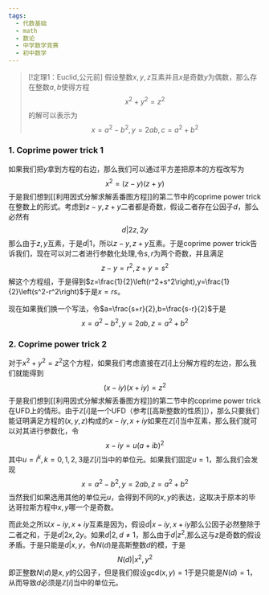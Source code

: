 ```yaml
---
tags:
  - 代数基础
  - math
  - 数论
  - 中学数学竞赛
  - 初中数学
---
```


> [!定理1：Euclid,公元前]
> 假设整数$x,y,z$互素并且$x$是奇数$y$为偶数，那么存在整数$a,b$使得方程$$x^2+y^2=z^2$$的解可以表示为$$x=a^2-b^2,y=2ab,c=a^2+b^2$$

### 1. Coprime power trick 1

如果我们把$y$拿到方程的右边，那么我们可以通过平方差把原本的方程改写为$$x^2=(z-y)(z+y)$$于是我们想到[[利用因式分解求解丢番图方程]]的第二节中的coprime power trick在整数上的形式。考虑到$z-y,z+y$二者都是奇数，假设二者存在公因子$d$，那么必然有$$d|2z,2y$$那么由于$z,y$互素，于是$d|1$，所以$z-y,z+y$互素。于是coprime power trick告诉我们，现在可以对二者进行参数化处理,令$s,r$为两个奇数，并且满足$$z-y=r^2,z+y=s^2$$解这个方程组，于是得到$z=\frac{1}{2}\left(r^2+s^2\right),y=\frac{1}{2}\left(s^2-r^2\right)$于是$x=rs$。

现在如果我们换一个写法，令$a=\frac{s+r}{2},b=\frac{s-r}{2}$于是$$x=a^2-b^2,y=2ab,z=a^2+b^2$$
### 2. Coprime power trick 2

对于$x^2+y^2=z^2$这个方程，如果我们考虑直接在$\mathbb{Z}[i]$上分解方程的左边，那么我们就能得到
$$(x-iy)(x+iy)=z^2$$于是我们想到[[利用因式分解求解丢番图方程]]的第二节中的coprime power trick在UFD上的情形。由于$\mathbb{Z}[i]$是一个UFD（参考[[高斯整数的性质]]），那么只要我们能证明满足方程的$(x,y,z)$构成的$x-iy,x+iy$如果在$\mathbb{Z}[i]$当中互素，那么我们就可以对其进行参数化，令$$x-iy=u(a+ib)^2$$其中$u=i^k,k=0,1,2,3$是$\mathbb{Z}[i]$当中的单位元。如果我们固定$u=1$，那么我们会发现$$x=a^2-b^2,y=2ab,z=a^2+b^2$$当然我们如果选用其他的单位元$u$，会得到不同的$x,y$的表达，这取决于原本的毕达哥拉斯方程中$x,y$哪一个是奇数。

而此处之所以$x-iy,x+iy$互素是因为，假设$d|x-iy,x+iy$那么公因子必然整除于二者之和，于是$d|2x,2y$。如果$d|2,d\neq 1$，那么由于$d|z^2$,那么这与$z$是奇数的假设矛盾。于是只能是$d|x,y$，令$N(d)$是高斯整数$d$的模，于是$$N(d)|x^2,y^2$$即正整数$N(d)$是$x,y$的公因子，但是我们假设$\text{gcd}(x,y)=1$于是只能是$N(d)=1$，从而导致$d$必须是$\mathbb{Z}[i]$当中的单位元。

